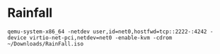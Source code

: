 # Rainfall
    qemu-system-x86_64 -netdev user,id=net0,hostfwd=tcp::2222-:4242 -device virtio-net-pci,netdev=net0 -enable-kvm -cdrom ~/Downloads/RainFall.iso